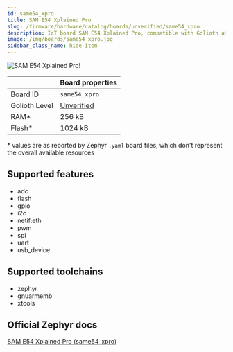 ```yaml
---
id: same54_xpro
title: SAM E54 Xplained Pro
slug: /firmware/hardware/catalog/boards/unverified/same54_xpro
description: IoT board SAM E54 Xplained Pro, compatible with Golioth at unverified level.
image: /img/boards/same54_xpro.jpg
sidebar_class_name: hide-item
---
```


[//]: # (This is an auto-generated file, do not edit! Changes to it will be lost upon re-generation)

![SAM E54 Xplained Pro!](/img/boards/same54_xpro.jpg "SAM E54 Xplained Pro")

|                | Board properties     |
| -------------  | -------------------- |
| Board ID       | `same54_xpro` |
| Golioth Level  | [Unverified](/firmware/hardware#unverified-boards) |
| RAM*           | 256 kB |
| Flash*         | 1024 kB |

\* values are as reported by Zephyr `.yaml` board files, which don't represent the overall available resources



## Supported features

* adc
* flash
* gpio
* i2c
* netif:eth
* pwm
* spi
* uart
* usb_device

## Supported toolchains

* zephyr
* gnuarmemb
* xtools

## Official Zephyr docs

[SAM E54 Xplained Pro (same54_xpro)](https://docs.zephyrproject.org/latest/boards/atmel/sam0/same54_xpro/doc/index.html)
